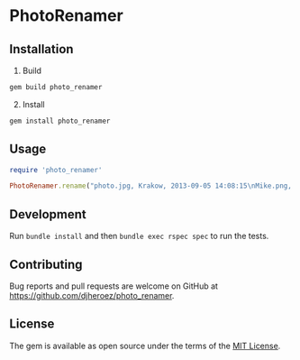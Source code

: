 # PhotoRenamer

## Installation

1. Build

```ruby
gem build photo_renamer
```

2. Install

```ruby
gem install photo_renamer
```

## Usage

```ruby
require 'photo_renamer'

PhotoRenamer.rename("photo.jpg, Krakow, 2013-09-05 14:08:15\nMike.png, London, 2015-06-20 15:13:22")
```

## Development

Run `bundle install` and then `bundle exec rspec spec` to run the tests.

## Contributing

Bug reports and pull requests are welcome on GitHub at https://github.com/djheroez/photo_renamer.


## License

The gem is available as open source under the terms of the [MIT License](https://opensource.org/licenses/MIT).
